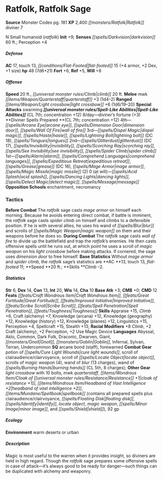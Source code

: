 ﻿---
cssclass: [monsters]
title1: Ratfolk, Ratfolk Sage
title2: Ratfolk Sage
CR: 6
sources:
- name: Monster Codex
  page: 181
  link: http://paizo.com/products/btpy9926?Pathfinder-Roleplaying-Game-Monster-Codex
XP: 2400
race: Ratfolk
classes:
- diviner 7
alignment: N
size: Small
type: humanoid
subtypes:
- ratfolk
initiative:
  bonus: 9
senses:
  darkvision: 60
AC:
  AC: 17
  touch: 13
  flat_footed: 15
  components:
    armor: 4
    dex: 2
    size: 1
HP:
  HP: 48
  long: 7d6+21
saves:
  fort: 6
  ref: 5
  will: 8
speeds:
  base: 20
  climb: 20
attacks:
  melee:
  - - text: mwk quarterstaff +3 (1d4-2)
      entries:
      - - damage: 1d4-2
      attack: mwk quarterstaff
      bonus:
      - 3
  ranged:
  - - text: light crossbow +6 (1d6/19-20)
      entries:
      - - damage: 1d6
          crit_range: 19-20
      attack: light crossbow
      bonus:
      - 6
  special:
  - swarming
spell_like_abilities:
  entries:
  - name: diviner's fortune
    source: default
    freq: 8/day
    other: '+3'
  sources:
  - name: default
    CL: 7
    concentration: 12
spells:
  entries:
  - name: arcane eye
    source: Diviner
    level: 4
  - name: dimension door
    source: Diviner
    level: 4
  - name: wall of fire
    source: Diviner
    level: 4
  - name: dispel magic
    source: Diviner
    level: 3
  - name: haste
    source: Diviner
    level: 3
  - name: lightning bolt
    source: Diviner
    level: 3
    DC: 18
  - name: tongues
    source: Diviner
    level: 3
  - name: glitterdust
    source: Diviner
    level: 2
    DC: 17
  - name: invisibility
    source: Diviner
    level: 2
  - name: scorching ray
    source: Diviner
    level: 2
  - name: see invisibility
    source: Diviner
    level: 2
  - name: spider climb
    source: Diviner
    level: 2
  - name: alarm
    source: Diviner
    level: 1
  - name: comprehend languages
    source: Diviner
    level: 1
  - name: expeditious retreat
    source: Diviner
    level: 1
  - name: grease
    source: Diviner
    level: 1
    DC: 16
  - name: mage armor
    source: Diviner
    level: 1
  - name: magic missile
    source: Diviner
    level: 1
    count: 2
  - name: acid splash
    source: Diviner
    level: 0
  - name: dancing lights
    source: Diviner
    level: 0
  - name: detect magic
    source: Diviner
    level: 0
  - name: message
    source: Diviner
    level: 0
  sources:
  - name: Diviner
    type: prepared
    CL: 7
    concentration: 12
    slots:
      0: at-will
    opposition_schools:
    - enchantment
    - necromancy
tactics:
  Before Combat: The ratfolk sage casts mage armor on himself each morning. Because
    he avoids entering direct combat, if battle is imminent, the ratfolk sage casts
    spider climb on himself and climbs to a defensible position. If he is with several
    allies, he uses his wand of blur and scrolls of magic weapon on them and their
    weapons before he does so.
  During Combat: The ratfolk sage casts wall of fire to divide up the battlefield
    and trap the ratfolk's enemies. He then casts offensive spells until he runs out,
    at which point he uses a scroll of magic weapon on his light crossbow before making
    attacks. If cornered, the sage uses dimension door to free himself.
  Base Statistics: Without mage armor and spider climb, the ratfolk sage's statistics
    are AC 13, touch 13, flat-footed 11; Speed 20 ft.; Skills Climb -2.
ability_scores:
  STR: 6
  DEX: 14
  CON: 13
  INT: 20
  WIS: 14
  CHA: 10
BAB: 3
CMB: 0
CMD: 12
feats:
- name: Craft Wondrous Item
- name: Great Fortitude
- name: Improved Initiative
- name: Scribe Scroll
- name: Spell Penetration
- name: Toughness
skills:
  Appraise: 15
  Climb: 6
  Craft (alchemy): 7
  Knowledge (arcana): 12
  Knowledge (geography): 12
  Knowledge (history): 12
  Knowledge (planes): 12
  Linguistics: 15
  Perception: 4
  Spellcraft: 15
  Stealth: 13
  _racial_mods:
    Climb:
      _: 8
    Craft (alchemy):
      _: 2
    Perception:
      _: 2
    Use Magic Device:
      _: 2
languages:
- Abyssal
- Aklo
- Common
- Dark Folk
- Draconic
- Dwarven
- Giant
- Gnoll
- Goblin
- Infernal
- Sylvan
- Terran
- Undercommon
special_qualities:
- arcane bond (staff)
- forewarned
gear:
  combat:
  - potion of cure light wounds
  - scroll of clairaudience/clairvoyance
  - scroll of locate object
  - scrolls of magic weapon (4)
  - wand of blur (13 charges)
  - wand of burning hands (CL 5th, 8 charges)
  other:
  - light crossbow with 10 bolts
  - mwk quarterstaff
  - cloak of resistance +1
  - headband of vast intelligence +2
  - spellbook (contains all prepared spells plus clairaudience/clairvoyance, floating
    disk, identify, locate object, magic weapon, minor image, and shield)
  - 92 gp
ecology:
  environment: warm deserts or urban
desc_long: Magic is most useful to the warren when it provides insight, so diviners
  are held in high regard. Though the ratfolk sage prepares some offensive spells
  in case of attack-it's always good to be ready for danger-such things can be duplicated
  with alchemy and weaponry.

---

# Ratfolk, Ratfolk Sage

**Source** Monster Codex pg. 181
**XP** 2,400
_[[monsters/Ratfolk|Ratfolk]]_ diviner 7

N Small humanoid (_ratfolk_)
**Init** +9; **Senses** _[[spells/Darkvision|darkvision]]_ 60 ft.; Perception +4

##### Defense

**AC** 17, touch 13, _[[conditions/Flat-Footed|flat-footed]]_ 15 (+4 armor, +2 Dex, +1 size)
**hp** 48 (7d6+21)
**Fort** +6, **Ref** +5, **Will** +8

##### Offense
**Speed** 20 ft., _[[universal monster rules/Climb|climb]]_ 20 ft.
**Melee** mwk _[[items/Weapon/Quarterstaff|quarterstaff]]_ +3 (1d4–2)
**Ranged** _[[items/Weapon/Light crossbow|light crossbow]]_ +6 (1d6/19–20)
**Special Attacks** swarming
**_[[universal monster rules/Spell-Like Abilities|Spell-Like Abilities]]_** (CL 7th; concentration +12)
8/day—diviner’s fortune (+3)
**Diviner Spells Prepared **(CL 7th; concentration +12)
4th—_[[spells/Arcane Eye|arcane eye]]_, _[[spells/Dimension Door|dimension door]]_, _[[spells/Wall Of Fire|wall of fire]]_
3rd—_[[spells/Dispel Magic|dispel magic]]_, _[[spells/Haste|haste]]_, _[[spells/Lightning Bolt|lightning bolt]]_ (DC 18), _[[spells/Tongues|tongues]]_
2nd—_[[spells/Glitterdust|glitterdust]]_ (DC 17), _[[spells/Invisibility|invisibility]]_, _[[spells/Scorching Ray|scorching ray]]_, _[[spells/See Invisibility|see invisibility]]_, _[[spells/Spider Climb|spider climb]]_
1st—_[[spells/Alarm|alarm]]_, _[[spells/Comprehend Languages|comprehend languages]]_, _[[spells/Expeditious Retreat|expeditious retreat]]_, _[[spells/Grease|grease]]_ (DC 16), _[[spells/Mage Armor|mage armor]]_, _[[spells/Magic Missile|magic missile]]_ (2)
0 (at will)—_[[spells/Acid Splash|acid splash]]_, _[[spells/Dancing Lights|dancing lights]]_, _[[spells/Detect Magic|detect magic]]_, _[[spells/Message|message]]_
**Opposition Schools** enchantment, necromancy

### Tactics

**Before Combat** The _ratfolk_ sage casts _mage armor_ on himself each morning. Because he avoids entering direct combat, if battle is imminent, the _ratfolk_ sage casts _spider climb_ on himself and climbs to a defensible position. If he is with several allies, he uses his wand of _[[spells/Blur|blur]]_ and scrolls of _[[spells/Magic Weapon|magic weapon]]_ on them and their weapons before he does so.
 **During Combat** The _ratfolk_ sage casts _wall of fire_ to divide up the battlefield and trap the _ratfolk_’s enemies. He then casts offensive spells until he runs out, at which point he uses a scroll of _magic weapon_ on his _light crossbow_ before making attacks. If cornered, the sage uses _dimension door_ to free himself.
 **Base Statistics** Without _mage armor_ and _spider climb_, the _ratfolk_ sage’s statistics are **AC **13, touch 13, _flat-footed_ 11; **Speed **20 ft.; **Skills **_Climb_ –2.

##### Statistics
**Str** 6, **Dex** 14, **Con** 13, **Int** 20, **Wis** 14, **Cha** 10
**Base Atk** +3; **CMB** +0; **CMD** 12
**Feats** _[[feats/Craft Wondrous Item|Craft Wondrous Item]]_, _[[feats/Great Fortitude|Great Fortitude]]_, _[[feats/Improved Initiative|Improved Initiative]]_, _[[feats/Scribe Scroll|Scribe Scroll]]_, _[[feats/Spell Penetration|Spell Penetration]]_, _[[feats/Toughness|Toughness]]_
**Skills** Appraise +15, _Climb_ +6, Craft (alchemy) +7, Knowledge (arcana) +12, Knowledge (geography) +12, Knowledge (history) +12, Knowledge (planes) +12, Linguistics +15, Perception +4, Spellcraft +15, Stealth +13; **Racial Modifiers** +8 _Climb_, +2 Craft (alchemy), +2 Perception, +2 Use Magic Device
**Languages** Abyssal, Aklo, Common, Dark Folk, Draconic, Dwarven, Giant, _[[monsters/Gnoll|Gnoll]]_, _[[monsters/Goblin|Goblin]]_, Infernal, Sylvan, Terran, Undercommon
**SQ** arcane bond (staff), forewarned
**Combat Gear** potion of _[[spells/Cure Light Wounds|cure light wounds]]_, scroll of clairaudience/clairvoyance, scroll of _[[spells/Locate Object|locate object]]_, scrolls of _magic weapon_ (4), wand of _blur_ (13 charges), wand of _[[spells/Burning Hands|burning hands]]_ (CL 5th, 8 charges); **Other Gear** _light crossbow_ with 10 bolts, mwk _quarterstaff_, _[[items/Wondrous Item/Cloak of _[[universal monster rules/Resistance|Resistance]]_ +1|cloak of _resistance_ +1]]_, _[[items/Wondrous Item/Headband of Vast Intelligence +2|headband of vast intelligence +2]]_, _[[items/Mundane/Spellbook|spellbook]]_ (contains all prepared spells plus clairaudience/clairvoyance, _[[spells/Floating Disk|floating disk]]_, _[[spells/Identify|identify]]_, _locate object_, _magic weapon_, _[[spells/Minor Image|minor image]]_, and _[[spells/Shield|shield]]_), 92 gp

##### Ecology

**Environment** warm deserts or urban

##### Description

Magic is most useful to the warren when it provides insight, so diviners are held in high regard. Though the _ratfolk_ sage prepares some offensive spells in case of attack—it’s always good to be ready for danger—such things can be duplicated with alchemy and weaponry.